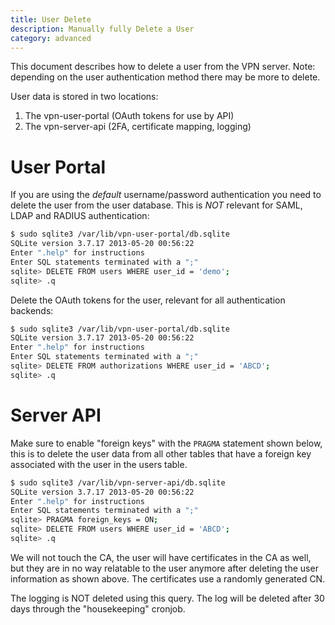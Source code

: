 ```yaml
---
title: User Delete
description: Manually fully Delete a User
category: advanced
---
```


This document describes how to delete a user from the VPN server. Note: 
depending on the user authentication method there may be more to delete.

User data is stored in two locations:

1. The vpn-user-portal (OAuth tokens for use by API)
2. The vpn-server-api (2FA, certificate mapping, logging)

# User Portal

If you are using the *default* username/password authentication you need to 
delete the user from the user database. This is *NOT* relevant for SAML, LDAP 
and RADIUS authentication:

```bash
$ sudo sqlite3 /var/lib/vpn-user-portal/db.sqlite
SQLite version 3.7.17 2013-05-20 00:56:22
Enter ".help" for instructions
Enter SQL statements terminated with a ";"
sqlite> DELETE FROM users WHERE user_id = 'demo';
sqlite> .q
```

Delete the OAuth tokens for the user, relevant for all authentication backends:

```bash
$ sudo sqlite3 /var/lib/vpn-user-portal/db.sqlite
SQLite version 3.7.17 2013-05-20 00:56:22
Enter ".help" for instructions
Enter SQL statements terminated with a ";"
sqlite> DELETE FROM authorizations WHERE user_id = 'ABCD';
sqlite> .q
```

# Server API

Make sure to enable "foreign keys" with the `PRAGMA` statement shown below, 
this is to delete the user data from all other tables that have a foreign key
associated with the user in the users table.

```bash
$ sudo sqlite3 /var/lib/vpn-server-api/db.sqlite
SQLite version 3.7.17 2013-05-20 00:56:22
Enter ".help" for instructions
Enter SQL statements terminated with a ";"
sqlite> PRAGMA foreign_keys = ON;
sqlite> DELETE FROM users WHERE user_id = 'ABCD';
sqlite> .q
```

We will not touch the CA, the user will have certificates in the CA as well,
but they are in no way relatable to the user anymore after deleting the user
information as shown above. The certificates use a randomly generated CN.

The logging is NOT deleted using this query. The log will be deleted after 30
days through the "housekeeping" cronjob.
